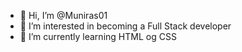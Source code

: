 - 👋 Hi, I’m @Muniras01
- 👀 I’m interested in becoming a Full Stack developer
- 🌱 I’m currently learning HTML og CSS

<!---
Muniras01/Muniras01 is a ✨ special ✨ repository because its `README.md` (this file) appears on your GitHub profile.
You can click the Preview link to take a look at your changes.
--->
